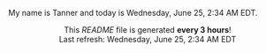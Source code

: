 My name is Tanner and today is Wednesday, June 25, 2:34 AM EDT.

<p align="center">This <i>README</i> file is generated <b>every 3 hours</b>!</br>Last refresh: Wednesday, June 25, 2:34 AM EDT<br /></p>
